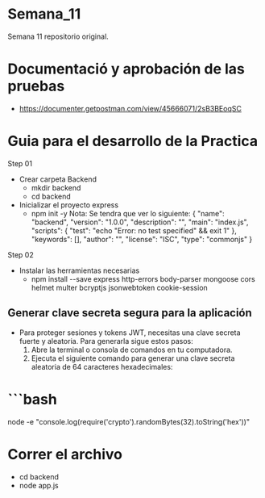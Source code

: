 # Semana_11
Semana 11 repositorio original.

# Documentació y aprobación de las pruebas
- https://documenter.getpostman.com/view/45666071/2sB3BEoqSC 

# Guia para el desarrollo de la Practica
Step 01
- Crear carpeta Backend
    - mkdir backend
    - cd backend
- Inicializar el proyecto express
    - npm init -y
Nota: Se tendra que ver lo siguiente:
{
  "name": "backend",
  "version": "1.0.0",
  "description": "",
  "main": "index.js",
  "scripts": {
    "test": "echo \"Error: no test specified\" && exit 1"
  },
  "keywords": [],
  "author": "",
  "license": "ISC",
  "type": "commonjs"
}

Step 02
- Instalar las herramientas necesarias
    - npm install --save express http-errors body-parser mongoose cors helmet multer bcryptjs jsonwebtoken cookie-session

## Generar clave secreta segura para la aplicación
- Para proteger sesiones y tokens JWT, necesitas una clave secreta fuerte y aleatoria. Para generarla sigue estos pasos:
  1. Abre la terminal o consola de comandos en tu computadora.
  2. Ejecuta el siguiente comando para generar una clave secreta aleatoria de 64 caracteres hexadecimales:

# ```bash
node -e "console.log(require('crypto').randomBytes(32).toString('hex'))"

# Correr el archivo
  - cd backend
  - node app.js
